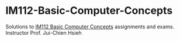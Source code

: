 # IM112-Basic-Computer-Concepts
Solutions to [IM112 Basic Computer Concepts](https://portalfun.yzu.edu.tw/cosSelect/Cos_Plan.aspx?y=111&s=1&id=IM112&c=A) assignments and exams.
<br>
Instructor Prof. Jui-Chien Hsieh
